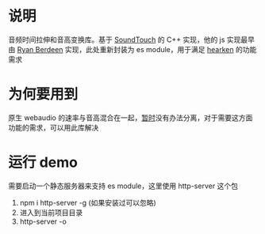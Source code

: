 # 说明
音频时间拉伸和音高变换库。基于 [SoundTouch](ttp://www.surina.net/soundtouch) 的 C++ 实现，他的 js 实现最早由 [Ryan Berdeen](https://github.com/also/soundtouch-js) 实现，此处重新封装为 es module，用于满足 [hearken](https://github.com/imtaotao/hearken) 的功能需求

# 为何要用到
原生 webaudio 的速率与音高混合在一起，[暂时](https://github.com/WebAudio/web-audio-api/issues/723)没有办法分离，对于需要这方面功能的需求，可以用此库解决

# 运行 demo
需要启动一个静态服务器来支持 es module，这里使用 http-server 这个包

1. npm i http-server -g (如果安装过可以忽略)
2. 进入到当前项目目录
3. http-server -o